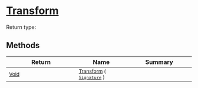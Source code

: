 # [Transform](./OnePixelThinning-100663682.md)


Return type:
## Methods

| Return | Name | Summary | 
| --- | --- | --- | 
| <sub>[Void](https://docs.microsoft.com/en-us/dotnet/api/System.Void)</sub><img width=200/>| <sub>[Transform](./OnePixelThinning-100663682.md) ( [`Signature`](./../../Signature.md) )</sub>| <sub></sub><img width=200/>| <br>


